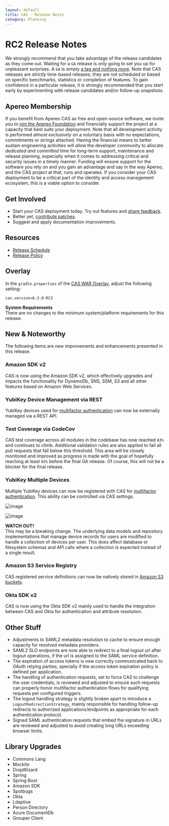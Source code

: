 ```yaml
---
layout: default
title: CAS - Release Notes
category: Planning
---
```


# RC2 Release Notes

We strongly recommend that you take advantage of the release candidates as they come out. Waiting for a `GA` release is only going to set 
you up for unpleasant surprises. A `GA` is simply [a tag and nothing more](https://apereo.github.io/2017/03/08/the-myth-of-ga-rel/). Note that CAS 
releases are *strictly* time-based releases; they are not scheduled or based on specific benchmarks, statistics or completion of features. To gain 
confidence in a particular release, it is strongly recommended that you start early by experimenting with release candidates and/or follow-up snapshots.

## Apereo Membership

If you benefit from Apereo CAS as free and open-source software, we invite you to [join the Apereo Foundation](https://www.apereo.org/content/apereo-membership) 
and financially support the project at a capacity that best suits your deployment. Note that all development activity 
is performed *almost exclusively* on a voluntary basis with no expectations, commitments or strings attached. Having the financial means to better 
sustain engineering activities will allow the developer community to allocate *dedicated and committed* time for long-term support, 
maintenance and release planning, especially when it comes to addressing critical and security issues in a timely manner. Funding will 
ensure support for the software you rely on and you gain an advantage and say in the way Apereo, and the CAS project at that, runs 
and operates. If you consider your CAS deployment to be a critical part of the identity and access management ecosystem, this is a viable option to consider.

## Get Involved

- Start your CAS deployment today. Try out features and [share feedback](/cas/Mailing-Lists.html).
- Better yet, [contribute patches](/cas/developer/Contributor-Guidelines.html).
- Suggest and apply documentation improvements.

## Resources

- [Release Schedule](https://github.com/apereo/cas/milestones)
- [Release Policy](/cas/developer/Release-Policy.html)

## Overlay

In the `gradle.properties` of the [CAS WAR Overlay](../installation/WAR-Overlay-Installation.html), adjust the following setting:

```properties
cas.version=6.3.0-RC2
```

<div class="alert alert-info">
  <strong>System Requirements</strong><br/>There are no changes to the minimum system/platform requirements for this release.
</div>

## New & Noteworthy

The following items are new improvements and enhancements presented in this release. 

### Amazon SDK v2

CAS is now using the Amazon SDK v2, which effectively upgrades and impacts the functionality for DynamoDb, SNS, SSM, 
S3 and all other features based on Amazon Web Services.

### YubiKey Device Management via REST

YubiKey devices used for [multifactor authentication](../mfa/YubiKey-Authentication.html) can now be externally managed via a REST API.

### Test Coverage via CodeCov

CAS test coverage across all modules in the codebase has now reached `83%` and continues to climb. Additional validation rules are also applied 
to fail all pull requests that fall below this threshold. This area will be closely monitored and improved
as progress is made with the goal of hopefully reaching at least `85%` before the final GA release. Of course, this will not be a blocker for the final release.

### YubiKey Multiple Devices

Multiple YubiKey devices can now be registered with CAS for [multifactor authentication](../mfa/YubiKey-Authentication.html). This ability can be controlled via CAS settings.

![image](https://user-images.githubusercontent.com/1205228/88883051-8b9caa80-d248-11ea-9ad5-487c6071fbc5.png)

![image](https://user-images.githubusercontent.com/1205228/88883117-bf77d000-d248-11ea-98c9-e88088fdd975.png)

<div class="alert alert-warning">
  <strong>WATCH OUT!</strong><br />This may be a breaking change. The underlying data models and repository implementations that manage device records for users are modified to handle a collection of devices per user. This does affect database or filesystem schemas and API calls where a collection is expected instead of a single result.
</div>

### Amazon S3 Service Registry

CAS registered service definitions can now be natively stored in [Amazon S3 buckets](../services/AmazonS3-Service-Management.html).

### Okta SDK v2

CAS is now using the Okta SDK v2 mainly used to handle the integration between CAS and Okta for authentication and attribute resolution.

## Other Stuff

- Adjustments to SAML2 metadata resolution to cache to ensure enough capacity for resolved metadata providers. 
- SAML2 SLO endpoints are now able to redirect to a final logout url after logout operations, if the url is assigned to the SAML service definition.
- The expiration of access tokens is now correctly communicated back to OAuth relying parties, specially if the access token expiration policy is defined per application.
- The handling of authentication requests, set to force CAS to challenge the user credentials, is reviewed and adjusted to ensure such requests can properly honor multifactor authentication flows for qualifying requests per configured triggers. 
- The logout handling strategy is slightly broken apart to introduce a `LogoutRedirectionStrategy`, mainly responsible for handling follow-up redirects to authorized applications/endpoints as appropriate for each authentication protocol.
- Signed SAML authentication requests that embed the signature in URLs are reviewed and adjusted to avoid creating long URLs exceeding browser limits.

## Library Upgrades

- Commons Lang
- Mockito
- DropWizard
- Spring
- Spring Boot
- Amazon SDK
- Spotbugs
- Okta
- Ldaptive
- Person Directory
- Azure DocumentDb
- Grouper Client
